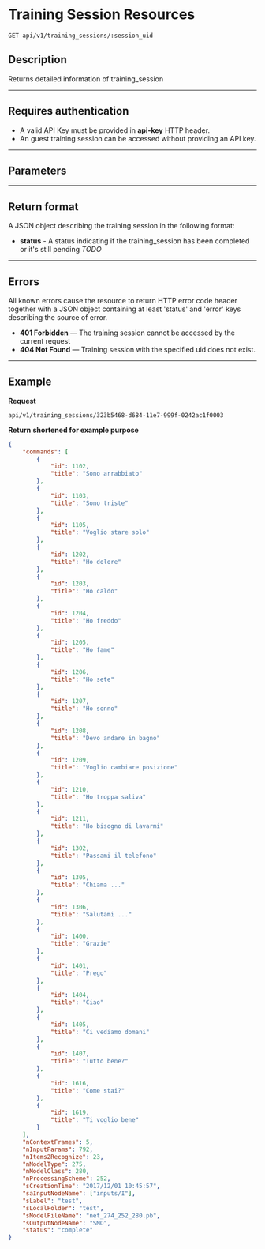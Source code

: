 # Training Session Resources

    GET api/v1/training_sessions/:session_uid

## Description
Returns detailed information of training_session

***

## Requires authentication
* A valid API Key must be provided in **api-key** HTTP header.
* An guest training session can be accessed without providing an API key.
***

## Parameters

***

## Return format

A JSON object describing the training session in the following format:

- **status** - A status indicating if the training_session has been completed or it's still pending
*TODO*

***

## Errors
All known errors cause the resource to return HTTP error code header together with a JSON object containing at least 'status' and 'error' keys describing the source of error.

- **401 Forbidden** — The training session cannot be accessed by the current request
- **404 Not Found** — Training session with the specified uid does not exist.

***

## Example
**Request**

    api/v1/training_sessions/323b5468-d684-11e7-999f-0242ac1f0003

**Return** __shortened for example purpose__
``` json
{
    "commands": [
        {
            "id": 1102,
            "title": "Sono arrabbiato"
        },
        {
            "id": 1103,
            "title": "Sono triste"
        },
        {
            "id": 1105,
            "title": "Voglio stare solo"
        },
        {
            "id": 1202,
            "title": "Ho dolore"
        },
        {
            "id": 1203,
            "title": "Ho caldo"
        },
        {
            "id": 1204,
            "title": "Ho freddo"
        },
        {
            "id": 1205,
            "title": "Ho fame"
        },
        {
            "id": 1206,
            "title": "Ho sete"
        },
        {
            "id": 1207,
            "title": "Ho sonno"
        },
        {
            "id": 1208,
            "title": "Devo andare in bagno"
        },
        {
            "id": 1209,
            "title": "Voglio cambiare posizione"
        },
        {
            "id": 1210,
            "title": "Ho troppa saliva"
        },
        {
            "id": 1211,
            "title": "Ho bisogno di lavarmi"
        },
        {
            "id": 1302,
            "title": "Passami il telefono"
        },
        {
            "id": 1305,
            "title": "Chiama ..."
        },
        {
            "id": 1306,
            "title": "Salutami ..."
        },
        {
            "id": 1400,
            "title": "Grazie"
        },
        {
            "id": 1401,
            "title": "Prego"
        },
        {
            "id": 1404,
            "title": "Ciao"
        },
        {
            "id": 1405,
            "title": "Ci vediamo domani"
        },
        {
            "id": 1407,
            "title": "Tutto bene?"
        },
        {
            "id": 1616,
            "title": "Come stai?"
        },
        {
            "id": 1619,
            "title": "Ti voglio bene"
        }
    ],
    "nContextFrames": 5,
    "nInputParams": 792,
    "nItems2Recognize": 23,
    "nModelType": 275,
    "nModelClass": 280,
    "nProcessingScheme": 252,
    "sCreationTime": "2017/12/01 10:45:57",
    "saInputNodeName": ["inputs/I"],
    "sLabel": "test",
    "sLocalFolder": "test",
    "sModelFileName": "net_274_252_280.pb",
    "sOutputNodeName": "SMO",
    "status": "complete"
}
```